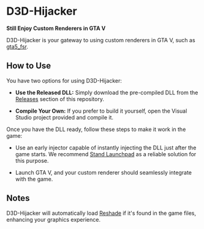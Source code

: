 # D3D-Hijacker

**Still Enjoy Custom Renderers in GTA V**

D3D-Hijacker is your gateway to using custom renderers in GTA V, such as [gta5_fsr](https://github.com/NarutoUA/gta5_fsr/).

## How to Use

You have two options for using D3D-Hijacker:

- **Use the Released DLL:** Simply download the pre-compiled DLL from the [Releases](https://github.com/alessandromrc/D3D-HIjacker/releases/) section of this repository.

- **Compile Your Own:** If you prefer to build it yourself, open the Visual Studio project provided and compile it.

Once you have the DLL ready, follow these steps to make it work in the game:

- Use an early injector capable of instantly injecting the DLL just after the game starts. We recommend [Stand Launchpad](https://github.com/calamity-inc/Stand-Launchpad) as a reliable solution for this purpose.

- Launch GTA V, and your custom renderer should seamlessly integrate with the game.

## Notes

D3D-Hijacker will automatically load [Reshade](https://reshade.me/) if it's found in the game files, enhancing your graphics experience.
